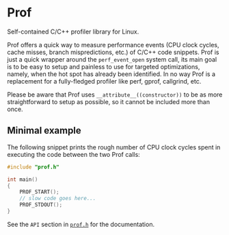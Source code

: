Prof
====

Self-contained C/C++ profiler library for Linux.

Prof offers a quick way to measure performance events (CPU clock cycles, cache
misses, branch mispredictions, etc.) of C/C++ code snippets. Prof is just a
quick wrapper around the `perf_event_open` system call, its main goal is to be
easy to setup and painless to use for targeted optimizations, namely, when the
hot spot has already been identified. In no way Prof is a replacement for a
fully-fledged profiler like perf, gprof, callgrind, etc.

Please be aware that Prof uses `__attribute__((constructor))` to be as more
straightforward to setup as possible, so it cannot be included more than once.

Minimal example
---------------

The following snippet prints the rough number of CPU clock cycles spent in
executing the code between the two Prof calls:

```c
#include "prof.h"

int main()
{
    PROF_START();
    // slow code goes here...
    PROF_STDOUT();
}
```

See the `API` section in [`prof.h`](prof.h) for the documentation.

